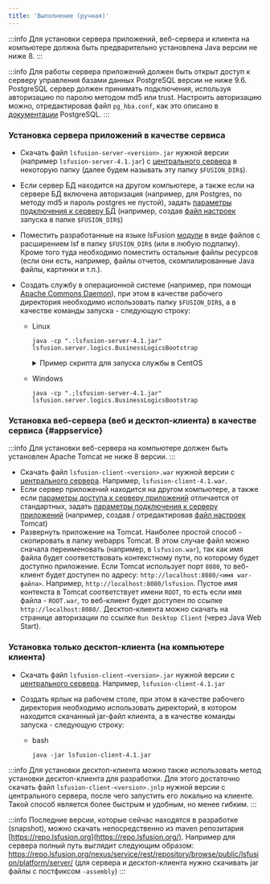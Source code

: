 ```yaml
---
title: 'Выполнение (ручная)'
---
```



:::info
Для установки сервера приложений, веб-сервера и клиента на компьютере должна быть предварительно установлена Java версии не ниже 8.
:::


:::info
Для работы сервера приложений должен быть открыт доступ к серверу управления базами данных PostgreSQL версии не ниже 9.6. PostgreSQL сервер должен принимать подключения, используя авторизацию по паролю методом md5 или trust. Настроить авторизацию можно, отредактировав файл `pg_hba.conf`, как это описано в [документации](http://www.postgresql.org/docs/9.2/static/auth-pg-hba-conf.html) PostgreSQL.
:::

### Установка сервера приложений в качестве сервиса

-   Скачать файл `lsfusion-server-<version>.jar` нужной версии (например `lsfusion-server-4.1.jar`) с [центрального сервера](https://download.lsfusion.org/java) в некоторую папку (далее будем называть эту папку `$FUSION_DIR$`).

-   Если сервер БД находится на другом компьютере, а также если на сервере БД включена авторизация (например, для Postgres, по методу md5 и пароль postgres не пустой), задать [параметры подключения к серверу БД](Launch_parameters.md#connectdb) (например, создав [файл настроек](Launch_parameters.md#filesettings) запуска в папке `$FUSION_DIR$`)

-   Поместить разработанные на языке lsFusion [модули](Modules.md) в виде файлов с расширением lsf в папку `$FUSION_DIR$` (или в любую подпапку). Кроме того туда необходимо поместить остальные файлы ресурсов (если они есть, например, файлы отчетов, скомпилированные Java файлы, картинки и т.п.).

<a className="lsdoc-anchor" id="command"/>

-   Создать службу в операционной системе (например, при помощи [Apache Commons Daemon](http://commons.apache.org/daemon/)), при этом в качестве рабочего директория необходимо использовать папку `$FUSION_DIR$`, а в качестве команды запуска - следующую строку:

    - Linux
        ```shell script title="bash"   
        java -cp ".:lsfusion-server-4.1.jar" lsfusion.server.logics.BusinessLogicsBootstrap
        ```
      <details><summary>Пример скрипта для запуска службы в CentOS</summary>
      <br/>
      
            [Unit]
            Description=lsFusion
            After=network.target
            
            [Service]
            Type=forking
            Environment="PID_FILE=/usr/lsfusion/jsvc-lsfusion.pid"
            Environment="JAVA_HOME=/usr/java/latest"
            Environment="LSFUSION_HOME=/usr/lsfusion"
            Environment="LSFUSION_OPTS=-Xms1g -Xmx4g"
            Environment="CLASSPATH=.:lsfusion-server-4.1.jar"
            
            ExecStart=/usr/bin/jsvc \
                    -home $JAVA_HOME \
                    -jvm server \
                    -cwd $LSFUSION_HOME \
                    -pidfile $PID_FILE \
                    -outfile ${LSFUSION_HOME}/logs/stdout.log \
                    -errfile ${LSFUSION_HOME}/logs/stderr.log \
                    -cp ${LSFUSION_HOME}/${CLASSPATH} \
                    $LSFUSION_OPTS \
                    lsfusion.server.logics.BusinessLogicsBootstrap
            
            ExecStop=/usr/bin/jsvc \
                    -home $JAVA_HOME \
                    -stop \
                    -pidfile $PID_FILE \
                    lsfusion.server.logics.BusinessLogicsBootstrap
            
            [Install]
            WantedBy=multi-user.target
      
      </details>

    - Windows
        ```shell script title="cmd"
        java -cp ".;lsfusion-server-4.1.jar" lsfusion.server.logics.BusinessLogicsBootstrap
        ```

### Установка веб-сервера (веб и десктоп-клиента) в качестве сервиса {#appservice}


:::info
Для установки веб-сервера на компьютере должен быть установлен Apache Tomcat не ниже 8 версии.
:::

-   Скачать файл `lsfusion-client-<version>.war` нужной версии с [центрального сервера](https://download.lsfusion.org/java). Например, `lsfusion-client-4.1.war`. 
-   Если сервер приложений находится на другом компьютере, а также если [параметры доступа к серверу приложений](Launch_parameters.md#accessapp) отличается от стандартных, задать [параметры подключения к серверу приложений](Launch_parameters.md#connectapp) (например, создав / отредактировав [файл настроек](Launch_parameters.md#filewebsettings) Tomcat) 
-   Развернуть приложение на Tomcat. Наиболее простой способ - скопировать в папку webapps Tomcat. В этом случае файл можно сначала переименовать (например, в `lsfusion.war`), так как имя файла будет соответствовать контекстному пути, по которому будет доступно приложение. Если Tomcat использует порт `8080`, то веб-клиент будет доступен по адресу: `http://localhost:8080/<имя war-файла>`. Например, `http://localhost:8080/lsfusion`. Пустое имя контекста в Tomcat соответствует имени `ROOT`, то есть если имя файла - `ROOT.war`, то веб-клиент будет доступен по ссылке `http://localhost:8080/`. Десктоп-клиента можно скачать на странице авторизации по ссылке `Run Desktop Client` (через Java Web Start).

### Установка только десктоп-клиента (на компьютере клиента)

-   Скачать файл `lsfusion-client-<version>.jar` нужной версии с [центрального сервера](https://download.lsfusion.org/). Например, `lsfusion-client-4.1.jar`

-   Создать ярлык на рабочем столе, при этом в качестве рабочего директория необходимо использовать директорий, в котором находится скачанный jar-файл клиента, а в качестве команды запуска - следующую строку:

    - bash
        ```shell script
        java -jar lsfusion-client-4.1.jar
        ```


:::info
Для установки десктоп-клиента можно также использовать метод установки десктоп-клиента для разработки. Для этого достаточно скачать файл `lsfusion-client-<version>.jnlp` нужной версии с центрального сервера, после чего запустить его локально на клиенте. Такой способ является более быстрым и удобным, но менее гибким.
:::


:::info
Последние версии, которые сейчас находятся в разработке (snapshot), можно скачать непосредственно из maven репозитария [https://repo.lsfusion.org](https://repo.lsfusion.org/). Например для сервера полный путь выглядит следующим образом: <https://repo.lsfusion.org/nexus/service/rest/repository/browse/public/lsfusion/platform/server/> (для сервера и десктоп-клиента нужно скачивать jar файлы с постфиксом `-assembly`)
:::

  

